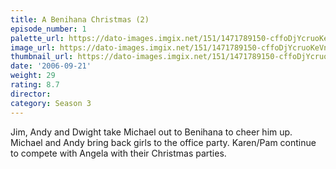 ```yaml
---
title: A Benihana Christmas (2)
episode_number: 1
palette_url: https://dato-images.imgix.net/151/1471789150-cffoDjYcruoKeVnWYawicpntM6y.jpg?ixlib=rb-1.1.0&ch=DPR%2CWidth&auto=enhance&palette=json
image_url: https://dato-images.imgix.net/151/1471789150-cffoDjYcruoKeVnWYawicpntM6y.jpg?ixlib=rb-1.1.0&ch=DPR%2CWidth&auto=compress%2Cformat&w=500
thumbnail_url: https://dato-images.imgix.net/151/1471789150-cffoDjYcruoKeVnWYawicpntM6y.jpg?ixlib=rb-1.1.0&ch=DPR%2CWidth&auto=enhance&w=500&h=280&fit=crop&fm=jpg
date: '2006-09-21'
weight: 29
rating: 8.7
director: 
category: Season 3
---
```


Jim, Andy and Dwight take Michael out to Benihana to cheer him up. Michael and Andy bring back girls to the office party. Karen/Pam continue to compete with Angela with their Christmas parties.